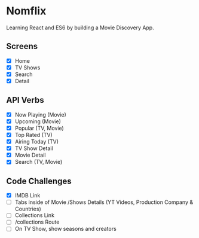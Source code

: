 # Nomflix

Learning React and ES6 by building a Movie Discovery App.

## Screens

- [x] Home
- [x] TV Shows
- [x] Search
- [x] Detail

## API Verbs

- [x] Now Playing (Movie)
- [x] Upcoming (Movie)
- [x] Popular (TV, Movie)
- [x] Top Rated (TV)
- [x] Airing Today (TV)
- [x] TV Show Detail
- [x] Movie Detail
- [x] Search (TV, Movie)

## Code Challenges

- [x] IMDB Link
- [ ] Tabs inside of Movie /Shows Details (YT Videos, Production Company & Countries)
- [ ] Collections Link
- [ ] /collections Route
- [ ] On TV Show, show seasons and creators
